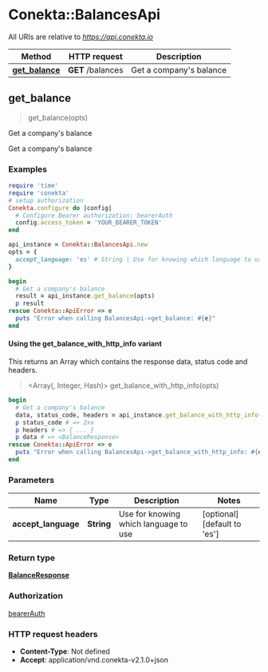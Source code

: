 # Conekta::BalancesApi

All URIs are relative to *https://api.conekta.io*

| Method | HTTP request | Description |
| ------ | ------------ | ----------- |
| [**get_balance**](BalancesApi.md#get_balance) | **GET** /balances | Get a company&#39;s balance |


## get_balance

> <BalanceResponse> get_balance(opts)

Get a company's balance

Get a company's balance

### Examples

```ruby
require 'time'
require 'conekta'
# setup authorization
Conekta.configure do |config|
  # Configure Bearer authorization: bearerAuth
  config.access_token = 'YOUR_BEARER_TOKEN'
end

api_instance = Conekta::BalancesApi.new
opts = {
  accept_language: 'es' # String | Use for knowing which language to use
}

begin
  # Get a company's balance
  result = api_instance.get_balance(opts)
  p result
rescue Conekta::ApiError => e
  puts "Error when calling BalancesApi->get_balance: #{e}"
end
```

#### Using the get_balance_with_http_info variant

This returns an Array which contains the response data, status code and headers.

> <Array(<BalanceResponse>, Integer, Hash)> get_balance_with_http_info(opts)

```ruby
begin
  # Get a company's balance
  data, status_code, headers = api_instance.get_balance_with_http_info(opts)
  p status_code # => 2xx
  p headers # => { ... }
  p data # => <BalanceResponse>
rescue Conekta::ApiError => e
  puts "Error when calling BalancesApi->get_balance_with_http_info: #{e}"
end
```

### Parameters

| Name | Type | Description | Notes |
| ---- | ---- | ----------- | ----- |
| **accept_language** | **String** | Use for knowing which language to use | [optional][default to &#39;es&#39;] |

### Return type

[**BalanceResponse**](BalanceResponse.md)

### Authorization

[bearerAuth](../README.md#bearerAuth)

### HTTP request headers

- **Content-Type**: Not defined
- **Accept**: application/vnd.conekta-v2.1.0+json

